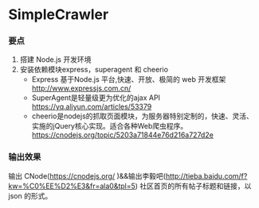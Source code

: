 # SimpleCrawler
### 要点
1. 搭建 Node.js 开发环境
2. 安装依赖模块express，superagent 和 cheerio
	* Express 基于Node.js 平台,快速、开放、极简的 web 开发框架 http://www.expressjs.com.cn/
	* SuperAgent是轻量级更为优化的ajax API https://yq.aliyun.com/articles/53379
	* cheerio是nodejs的抓取页面模块，为服务器特别定制的，快速、灵活、实施的jQuery核心实现。适合各种Web爬虫程序。https://cnodejs.org/topic/5203a71844e76d216a727d2e
	
### 输出效果
输出 CNode(https://cnodejs.org/ )&&输出李毅吧(http://tieba.baidu.com/f?kw=%C0%EE%D2%E3&fr=ala0&tpl=5) 社区首页的所有帖子标题和链接，以 json 的形式。
